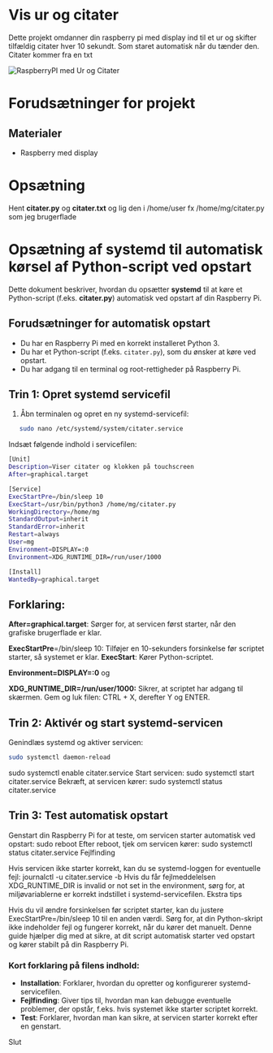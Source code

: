 # Vis ur og citater
Dette projekt omdanner din raspberry pi med display ind til et ur og skifter tilfældig citater hver 10 sekundt. Som staret automatisk når du tænder den.
Citater kommer fra en txt 

![RaspberryPI med Ur og Citater](image/PimedURCitat.png)


# Forudsætninger for projekt

## Materialer 
- Raspberry med display

# Opsætning

Hent **citater.py** og **citater.txt** og lig den i /home/user fx /home/mg/citater.py som jeg brugerflade

# Opsætning af systemd til automatisk kørsel af Python-script ved opstart

Dette dokument beskriver, hvordan du opsætter **systemd** til at køre et Python-script (f.eks. **citater.py**) automatisk ved opstart af din Raspberry Pi.

## Forudsætninger for automatisk opstart
- Du har en Raspberry Pi med en korrekt installeret Python 3.
- Du har et Python-script (f.eks. `citater.py`), som du ønsker at køre ved opstart.
- Du har adgang til en terminal og root-rettigheder på Raspberry Pi.

## Trin 1: Opret systemd servicefil

1. Åbn terminalen og opret en ny systemd-servicefil:

```bash
   sudo nano /etc/systemd/system/citater.service
```

Indsæt følgende indhold i servicefilen:
```bash
[Unit]
Description=Viser citater og klokken på touchscreen
After=graphical.target

[Service]
ExecStartPre=/bin/sleep 10
ExecStart=/usr/bin/python3 /home/mg/citater.py
WorkingDirectory=/home/mg
StandardOutput=inherit
StandardError=inherit
Restart=always
User=mg
Environment=DISPLAY=:0
Environment=XDG_RUNTIME_DIR=/run/user/1000

[Install]
WantedBy=graphical.target
```
## Forklaring:

**After=graphical.target**: Sørger for, at servicen først starter, når den grafiske brugerflade er klar.

**ExecStartPre**=/bin/sleep 10: Tilføjer en 10-sekunders forsinkelse før scriptet starter, så systemet er klar.
**ExecStart**: Kører Python-scriptet.

**Environment=DISPLAY=:0** og 

**XDG_RUNTIME_DIR=/run/user/1000:** Sikrer, at scriptet har adgang til skærmen.
Gem og luk filen: CTRL + X, derefter Y og ENTER.

## Trin 2: Aktivér og start systemd-servicen

Genindlæs systemd og aktiver servicen:

```bash
sudo systemctl daemon-reload
```

sudo systemctl enable citater.service
Start servicen:
sudo systemctl start citater.service
Bekræft, at servicen kører:
sudo systemctl status citater.service

## Trin 3: Test automatisk opstart

Genstart din Raspberry Pi for at teste, om servicen starter automatisk ved opstart:
sudo reboot
Efter reboot, tjek om servicen kører:
sudo systemctl status citater.service
Fejlfinding

Hvis servicen ikke starter korrekt, kan du se systemd-loggen for eventuelle fejl:
journalctl -u citater.service -b
Hvis du får fejlmeddelelsen XDG_RUNTIME_DIR is invalid or not set in the environment, sørg for, at miljøvariablerne er korrekt indstillet i systemd-servicefilen.
Ekstra tips

Hvis du vil ændre forsinkelsen før scriptet starter, kan du justere ExecStartPre=/bin/sleep 10 til en anden værdi.
Sørg for, at din Python-skript ikke indeholder fejl og fungerer korrekt, når du kører det manuelt.
Denne guide hjælper dig med at sikre, at dit script automatisk starter ved opstart og kører stabilt på din Raspberry Pi.


### **Kort forklaring på filens indhold:**
- **Installation**: Forklarer, hvordan du opretter og konfigurerer systemd-servicefilen.
- **Fejlfinding**: Giver tips til, hvordan man kan debugge eventuelle problemer, der opstår, f.eks. hvis systemet ikke starter scriptet korrekt.
- **Test**: Forklarer, hvordan man kan sikre, at servicen starter korrekt efter en genstart.

Slut





